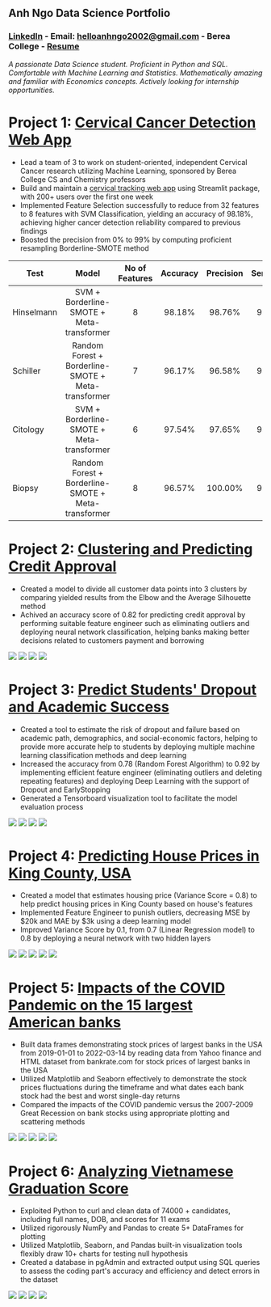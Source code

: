 ## Anh Ngo Data Science Portfolio

### [LinkedIn](https://www.linkedin.com/in/ahnngo/) - Email: helloanhngo2002@gmail.com - Berea College - [Resume](https://drive.google.com/file/d/1grscNVi8yIKfb7pWHjPw1F8WkKJ9mDQ5/view?usp=sharing)
*A passionate Data Science student. Proficient in Python and SQL. Comfortable with Machine Learning and Statistics. Mathematically amazing and familiar with Economics concepts. Actively looking for internship opportunities.*

# Project 1: [Cervical Cancer Detection Web App](https://github.com/ahnngo/cervical-cancer-project)
* Lead a team of 3 to work on student-oriented, independent Cervical Cancer research utilizing Machine Learning, sponsored by Berea College CS and Chemistry professors
* Build and maintain a [cervical tracking web app](https://ahnngo-cervical-cancer-project-modelsapp-g6re8j.streamlitapp.com/) using Streamlit package, with 200+ users over the first one week
* Implemented Feature Selection successfully to reduce from 32 features to 8 features with SVM Classification, yielding an accuracy of 98.18%, achieving higher cancer detection reliability compared to previous findings 
* Boosted the precision from 0% to 99% by computing proficient resampling Borderline-SMOTE method

|    Test    |                        Model                        | No of Features | Accuracy | Precision | Sensitivity | Specificity |   F-1  |
|------------|:---------------------------------------------------:|:--------------:|:--------:|:---------:|:-----------:|:-----------:|:------:|
| Hinselmann |      SVM      + Borderline-SMOTE + Meta-transformer |        8       |  98.18%  |   98.76%  |    97.55%   |    98.80%   | 98.15% |
|  Schiller  | Random Forest + Borderline-SMOTE + Meta-transformer |        7       |  96.17%  |   96.58%  |    95.27%   |    96.97%   | 95.92% |
|  Citology  |      SVM      + Borderline-SMOTE + Meta-transformer |        6       |  97.54%  |   97.65%  |    97.65%   |    97.42%   | 96.74% |
|   Biopsy   | Random Forest + Borderline-SMOTE + Meta-transformer |        8       |  96.57%  |  100.00%  |    93.13%   |   100.00%   | 96.44% |


# Project 2: [Clustering and Predicting Credit Approval](https://github.com/ahnngo/Credit-Approval-Clustering-and-Predicting/tree/master)
* Created a model to divide all customer data points into 3 clusters by comparing yielded results from the Elbow and the Average Silhouette method
* Achived an accuracy score of 0.82 for predicting credit approval by performing suitable feature engineer such as eliminating outliers and deploying neural network classification, helping banks making better decisions related to customers payment and borrowing

![](chart/Elbow_curve.png)
![](chart/Average_Silhouette.png)
![](chart/newplot.png)
![](chart/Credit_approval_losses.png)

# Project 3: [Predict Students' Dropout and Academic Success](https://github.com/ahnngo/Predict-students-dropout-and-academic-success)
* Created a tool to estimate the risk of dropout and failure based on academic path, demographics, and social-economic factors, helping to provide more accurate help to students by deploying multiple machine learning classification methods and deep learning
* Increased the accuracy from 0.78 (Random Forest Algorithm) to 0.92 by implementing efficient feature engineer (eliminating outliers and deleting repeating features) and deploying Deep Learning with the support of Dropout and EarlyStopping
* Generated a Tensorboard visualization tool to facilitate the model evaluation process

![](chart/Correlation_Deep_Learning.png)
![](chart/Age%20at%20enrollment.png)
![](chart/dropout_rate.png)
![](chart/losses_drop_out.png)

# Project 4: [Predicting House Prices in King County, USA](https://github.com/ahnngo/Predicting-House-Prices-in-King-County-USA)
* Created a model that estimates housing price (Variance Score = 0.8) to help predict housing prices in King County based on house's features
* Implemented Feature Engineer to punish outliers, decreasing MSE by $20k and MAE by $3k using a deep learning model
* Improved Variance Score by 0.1, from 0.7 (Linear Regression model) to 0.8 by deploying a neural network with two hidden layers

![](chart/price_distribution.png)
![](chart/price_sqftliving.png)
![](chart/geographical.png)
![](chart/losses.png)
![](chart/y_test_predictions.png)

# Project 5: [Impacts of the COVID Pandemic on the 15 largest American banks](https://github.com/ahnngo/bank-stocks-affected-by-covid)
* Built data frames demonstrating stock prices of largest banks in the USA from 2019-01-01 to 2022-03-14 by reading data from Yahoo finance and HTML dataset from bankrate.com for stock prices of largest banks in the USA
* Utilized Matplotlib and Seaborn effectively to demonstrate the stock prices fluctuations during the timeframe and what dates each bank stock had the best and worst single-day returns
* Compared the impacts of the COVID pandemic versus the 2007-2009 Great Recession on bank stocks using appropriate plotting and scattering methods

![](chart/Banks%20stock%20return.png)
![](chart/Stock%20Return%20over%20Time.png)
![](chart/Stock%20price%20fluctuation.png)
![](chart/Correlation%20of%20Stock%20Prices%20of%20Each%20Bank.png)
![](chart/aximum%20and%20Minimum%20Change%20in%20Close%20Price%20of%20Stocks%20by%20Time.png)

# Project 6: [Analyzing Vietnamese Graduation Score](https://github.com/ahnngo/analyzing_vietnamese_graduation_score_2020)
* Exploited Python to curl and clean data of 74000 + candidates, including full names, DOB, and scores for 11 exams
* Utilized rigorously NumPy and Pandas to create 5+ DataFrames for plotting
* Utilized Matplotlib, Seaborn, and Pandas built-in visualization tools flexibly draw 10+ charts for testing null hypothesis
* Created a database in pgAdmin and extracted output using SQL queries to assess the coding part's accuracy and efficiency and detect errors in the dataset

![](chart/The%20numbers%20of%20student%20participating%20in%20each%20exam.png)
![](chart/Percentage%20of%20exam%20combination%20taken%20by%20students.png)
![](chart/Mandatory%20Meanscore.png)
![](chart/Most%20Popular%20First%20Name.png)
